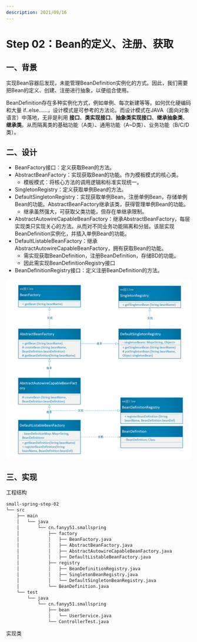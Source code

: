 ```yaml
---
description: 2021/09/16
---
```


# Step 02：Bean的定义、注册、获取

## 一、背景

实现Bean容器后发现，未能管理BeanDefinition实例化的方式。因此，我们需要把Bean的定义、创建、注册进行抽象，以便组合使用。

BeanDefinition存在多种实例化方式，例如单例、每次新建等等。如何优化硬编码和大量 if..else......，设计模式是可参考的方法论。而设计模式在JAVA（面向对象语言）中落地，无非是利用 **接口**、**类实现接口**、**抽象类实现接口**、**继承抽象类**、**继承类**。从而隔离类的基础功能（A类）、通用功能（A~D类）、业务功能（B/C/D类）。

## 二、设计

* BeanFactory接口：定义获取Bean的方法。
* AbstractBeanFactory：实现获取Bean的功能。作为模板模式的核心类。
  * 模板模式：将核心方法的调用逻辑和标准实现统一。
* SingletonRegistry：定义获取单例Bean的方法。
* DefaultSingletonRegistry：实现获取单例Bean，注册单例Bean，存储单例Bean的功能。AbstractBeanFactory继承该类，获得管理单例Bean的功能。
  * 继承虽然强大，可获取父类功能，但存在单继承限制。
* AbstractAutowireCapableBeanFactory：继承AbstractBeanFactory，每层实现类只实现关心的方法。从而对不同业务功能隔离和分层。该层实现BeanDefinition实例化，并插入单例Bean的功能。
* DefaultListableBeanFactory：继承AbstractAutowireCapableBeanFactory，拥有获取Bean的功能。
  * 需实现获取BeanDefinition，注册BeanDefinition，存储BD的功能。
  * 因此需实现BeanDefinitionRegistry接口
* BeanDefinitionRegistry接口：定义注册BeanDefinition的方法。

![Bean&#x7684;&#x5B9A;&#x4E49;&#x6CE8;&#x518C;UML&#x56FE;](../.gitbook/assets/step02bean-rong-qi-.png)

## 三、实现

工程结构

```text
small-spring-step-02
└── src
    ├── main
    │   └── java
    │       └── cn.fanyy51.smallspring
    │           ├── factory
    │           │   ├── BeanFactory.java
    │           │   ├── AbstractBeanFactory.java
    │           │   ├── AbstractAutowireCapableBeanFactory.java
    │           │   ├── DefaultListableBeanFactory.java
    │           ├── registry
    │           │   ├── BeanDefinitionRegistry.java
    │           │   ├── SingletonBeanRegistry.java
    │           │   └── DefaultSingletonBeanRegistry.java
    │           └── BeanDefinition.java
    └── test
        └── java
            └── cn.fanyy51.smallspring
                ├── bean
                │   └── UserService.java
                └── ControllerTest.java       
```

实现类









